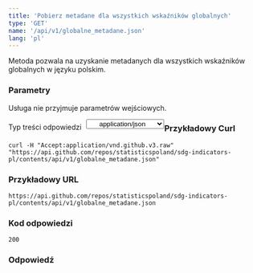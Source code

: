 ```yaml
---
title: 'Pobierz metadane dla wszystkich wskaźników globalnych'
type: 'GET'
name: '/api/v1/globalne_metadane.json'
lang: 'pl'
---
```


Metoda pozwala na uzyskanie metadanych dla wszystkich wskaźników globalnych w języku polskim.

### Parametry

<p>Usługa nie przyjmuje parametrów wejściowych.</p>

<p style='float:left;margin-top: 7px;'>Typ treści odpowiedzi</p>
<select style='float:left;padding: 0px 15px;width: 155px;margin-left: 10px;text-align-last: center;'>
  <option>application/json</option>
</select>

<div id='example'>

<h3 id="przykładowy-curl">Przykładowy Curl</h3>

<p><code class="highlighter-rouge">curl -H "Accept:application/vnd.github.v3.raw" "https://api.github.com/repos/statisticspoland/sdg-indicators-pl/contents/api/v1/globalne_metadane.json"</code></p>

<h3 id="przykładowy-url">Przykładowy URL</h3>

<p><code class="highlighter-rouge">https://api.github.com/repos/statisticspoland/sdg-indicators-pl/contents/api/v1/globalne_metadane.json</code></p>

<h3 id="przykładowy-kod-odpowiedzi">Kod odpowiedzi</h3>

<p><code class="highlighter-rouge">200</code></p>

<h3 id="przykładowa-odpowiedź">Odpowiedź</h3>

<p><code class="highlighter-rouge" id="show-data-glob-metadane">
</code></p>

</div>


<script>

$.getJSON('http://sdg.gov.pl/api/v1/globalne_metadane.json', function(data) {
    $('#show-data-glob-metadane').html(JSON.stringify(data, null, 2));
});

</script>
